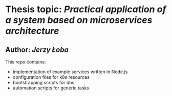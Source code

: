# Thesis topic: _Practical application of a system based on microservices architecture_

## Author: _Jerzy Łoba_

This repo contains:

- implementation of example services written in Node.js
- configuration files for k8s resources
- bootstrapping scripts for dbs
- automation scripts for generic tasks
